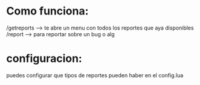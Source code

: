 # Como funciona:
/getreports --> te abre un menu con todos los reportes que aya disponibles \
/report --> para reportar sobre un bug o alg 

# configuracion:
puedes configurar que tipos de reportes pueden haber en el config.lua 
